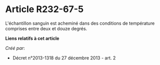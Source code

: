 # Article R232-67-5

L'échantillon sanguin est acheminé dans des conditions de température comprises entre deux et douze degrés.

**Liens relatifs à cet article**

_Créé par_:

  - Décret n°2013-1318 du 27 décembre 2013 - art. 2
